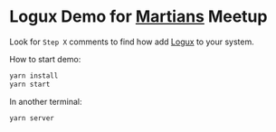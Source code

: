 # Logux Demo for [Martians](https://evilmartians.com/) Meetup

Look for `Step X` comments to find how add [Logux](https://logux.io/) to your system.

How to start demo:

```sh
yarn install
yarn start
```

In another terminal:

```sh
yarn server
```